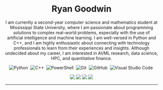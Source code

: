 <h1 align="center">Ryan Goodwin </h1>

<p align="center" width="150px"> I am currently a second-year computer science and mathematics student at Mississippi State University, where I am passionate about programming solutions to complex real-world problems, especially with the use of artificial intelligence and machine learning. I am well-versed in Python and C++, and I am highly enthusiastic about connecting with technology professionals to learn from their experiences and insights. Although undecided about my career, I am interested in AI/ML research, data science, HPC, and quantitative finance.</p>



<div align="center">

![Python](https://img.shields.io/badge/-Python-05122A?style=flat&logo=python)&nbsp;
![C++](https://img.shields.io/badge/-C++-05122A?style=flat&logo=C%2B%2B&logoColor=00599C)&nbsp;
![PowerShell](https://img.shields.io/badge/PowerShell-05122A?style=flat&logo=Powershell&logoColor=146fbf)&nbsp;
![Git](https://img.shields.io/badge/-Git-05122A?style=flat&logo=git)&nbsp;
![GitHub](https://img.shields.io/badge/-GitHub-05122A?style=flat&logo=github)&nbsp;
![Visual Studio Code](https://img.shields.io/badge/-Visual%20Studio%20Code-05122A?style=flat&logo=visual-studio-code&logoColor=007ACC)&nbsp;

</div>

<div align="center">
  

<a href="https://www.linkedin.com/in/ryan-goodwin-9846a3297/"><img src="https://img.shields.io/badge/Ryan_Goodwin-blue?style=for-the-badge&logo=Linkedin&logoColor=white"/></a>
<a href="mailto:ryangoodwin0818@gmail.com"><img src="https://img.shields.io/badge/ryangoodwin0818%40gmail.com-red?style=for-the-badge&logo=Gmail&logoColor=white"/></a>
<a href="https://codeforces.com/profile/Riv3n"><img src="https://img.shields.io/badge/Riv3n-425e99?style=for-the-badge&logo=Codeforces&logoColor=white"/></a>
<a href="https://leetcode.com/u/Riv3n/"><img src="https://img.shields.io/badge/Riv3n-orange?style=for-the-badge&logo=Leetcode&logoColor=white"/></a>
</div>

---
